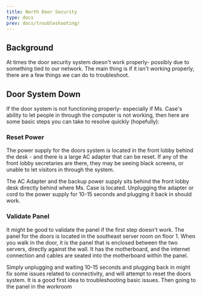 ```yaml
---
title: North Door Security
type: docs
prev: docs/troubleshooting/
---
```



## Background
 At times the door security system doesn't work properly- possibly due to something tied to our network. The main thing is if it isn't working properly, there are a few things we can do to troubleshoot.
 
 ## Door System Down
 If the door system is not functioning properly- especially if Ms. Case's ability to let people in through the computer is not working, then here are some basic steps you can take to resolve quickly (hopefully):


### Reset Power
The power supply for the doors system is located in the front lobby behind the desk - and there is a large AC adapter that can be reset. If any of the front lobby secretaries are there, they may be seeing black screens, or unable to let visitors in through the system.

The AC Adapter and the backup power supply sits behind the front lobby desk directly behind where Ms. Case is located. Unplugging the adapter or cord to the power supply for 10-15 seconds and plugging it back in should work.

 ### Validate Panel
 It might be good to validate the panel if the first step doesn't work. The panel for the doors is located in the southeast server room on floor 1. When you walk in the door, it is the panel that is enclosed between the two servers, directly against the wall. It has the motherboard, and the internet connection and cables are seated into the motherboard within the panel.










Simply unplugging and waiting 10-15 seconds and plugging back in might fix some issues related to connectivity, and will attempt to reset the doors system. It is a good first idea to troubleshooting basic issues. Then going to the panel in the workroom
